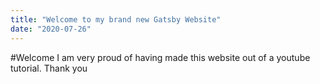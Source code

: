 ```yaml
---
title: "Welcome to my brand new Gatsby Website"
date: "2020-07-26"
---
```

#Welcome
I am very proud of having made this website out of a youtube tutorial.
Thank you 